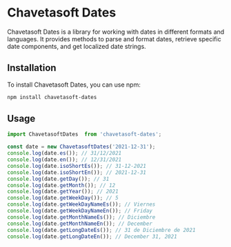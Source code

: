 # Chavetasoft Dates

Chavetasoft Dates is a library for working with dates in different formats and languages. It provides methods to parse and format dates, retrieve specific date components, and get localized date strings.

## Installation

To install Chavetasoft Dates, you can use npm:
  
  ```bash
  npm install chavetasoft-dates
  ```

 ## Usage
  
  ```javascript
  import ChavetasoftDates  from 'chavetasoft-dates';

  const date = new ChavetasoftDates('2021-12-31');
  console.log(date.es()); // 31/12/2021
  console.log(date.en()); // 12/31/2021
  console.log(date.isoShortEs()); // 31-12-2021
  console.log(date.isoShortEn()); // 2021-12-31
  console.log(date.getDay()); // 31
  console.log(date.getMonth()); // 12
  console.log(date.getYear()); // 2021
  console.log(date.getWeekDay()); // 5
  console.log(date.getWeekDayNameEs()); // Viernes
  console.log(date.getWeekDayNameEn()); // Friday
  console.log(date.getMonthNameEs()); // Diciembre
  console.log(date.getMonthNameEn()); // December
  console.log(date.getLongDateEs()); // 31 de Diciembre de 2021
  console.log(date.getLongDateEn()); // December 31, 2021


```